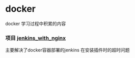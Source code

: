 # docker
docker 学习过程中积累的内容

### 项目 [jenkins_with_nginx](./jenkins_with_nginx)

主要解决了docker容器部署的jenkins 在安装插件时的超时问题